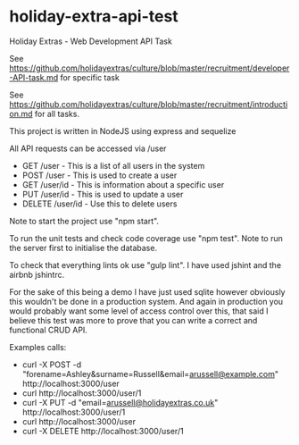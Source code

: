 # holiday-extra-api-test
Holiday Extras - Web Development API Task


See https://github.com/holidayextras/culture/blob/master/recruitment/developer-API-task.md for specific task

See https://github.com/holidayextras/culture/blob/master/recruitment/introduction.md for all tasks.

This project is written in NodeJS using express and sequelize

All API requests can be accessed via /user

* GET /user - This is a list of all users in the system
* POST /user - This is used to create a user
* GET /user/id - This is information about a specific user
* PUT /user/id - This is used to update a user
* DELETE /user/id - Use this to delete users


Note to start the project use "npm start".

To run the unit tests and check code coverage use "npm test". Note to run the server first to initialise the database.

To check that everything lints ok use "gulp lint". I have used jshint and the airbnb jshintrc.


For the sake of this being a demo I have just used sqlite however obviously this wouldn't be done in a production system. And again in production you would probably want some level of access control over this, that said I believe this test was more to prove that you can write a correct and functional CRUD API.

Examples calls:
* curl -X POST -d "forename=Ashley&surname=Russell&email=arussell@example.com" http://localhost:3000/user
* curl http://localhost:3000/user/1
* curl -X PUT -d "email=arussell@holidayextras.co.uk" http://localhost:3000/user/1
* curl http://localhost:3000/user
* curl -X DELETE http://localhost:3000/user/1
